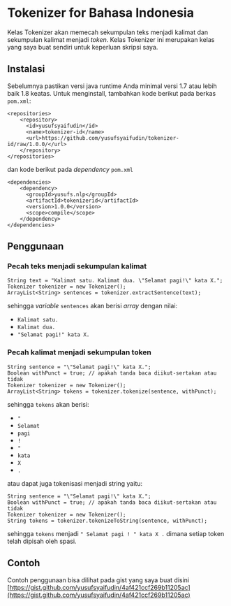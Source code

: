 # Tokenizer for Bahasa Indonesia

Kelas Tokenizer akan memecah sekumpulan teks menjadi kalimat dan sekumpulan kalimat menjadi _token_. Kelas Tokenizer ini merupakan kelas yang saya buat sendiri untuk keperluan skripsi saya.

## Instalasi

Sebelumnya pastikan versi java runtime Anda minimal versi 1.7 atau lebih baik 1.8 keatas. Untuk menginstall, tambahkan kode berikut pada berkas `pom.xml`:

```
<repositories>
    <repository>
      <id>yusufsyaifudin</id>
      <name>tokenizer-id</name>
      <url>https://github.com/yusufsyaifudin/tokenizer-id/raw/1.0.0/</url>
    </repository>
</repositories> 
```

dan kode berikut pada _dependency_ `pom.xml`

```
<dependencies>
    <dependency>
      <groupId>yusufs.nlp</groupId>
      <artifactId>tokenizerid</artifactId>
      <version>1.0.0</version>
      <scope>compile</scope>
    </dependency>
</dependencies>
```

## Penggunaan
### Pecah teks menjadi sekumpulan kalimat

```
String text = "Kalimat satu. Kalimat dua. \"Selamat pagi!\" kata X.";
Tokenizer tokenizer = new Tokenizer();
ArrayList<String> sentences = tokenizer.extractSentence(text);
```

sehingga _variable_ `sentences` akan berisi _array_ dengan nilai:
* `Kalimat satu.`
* `Kalimat dua.`
* `"Selamat pagi!" kata X.`

### Pecah kalimat menjadi sekumpulan token

```
String sentence = "\"Selamat pagi!\" kata X.";
Boolean withPunct = true; // apakah tanda baca diikut-sertakan atau tidak
Tokenizer tokenizer = new Tokenizer();
ArrayList<String> tokens = tokenizer.tokenize(sentence, withPunct);
```

sehingga `tokens` akan berisi:
* `"`
* `Selamat`
* `pagi`
* `!`
* `"`
* `kata`
* `X`
* `.`

atau dapat juga tokenisasi menjadi string yaitu:

```
String sentence = "\"Selamat pagi!\" kata X.";
Boolean withPunct = true; // apakah tanda baca diikut-sertakan atau tidak
Tokenizer tokenizer = new Tokenizer();
String tokens = tokenizer.tokenizeToString(sentence, withPunct);
```
sehingga `tokens` menjadi `" Selamat pagi ! " kata X .` dimana setiap token telah dipisah oleh spasi.


## Contoh
Contoh penggunaan bisa dilihat pada gist yang saya buat disini [https://gist.github.com/yusufsyaifudin/4af421ccf269b11205ac](https://gist.github.com/yusufsyaifudin/4af421ccf269b11205ac)

<!-- mvn install:install-file -DgroupId=yusuf.skripsi -DartifactId=tokenizerId -Dversion=1.0.0 -Dpackaging=jar -Dfile=/home/yusuf/workspace/tokenizer-id/target/tokenizerId-1.0.0.jar -DlocalRepositoryPath=/home/yusuf/workspace/tokenizer-id -->
